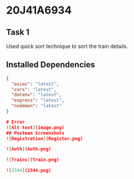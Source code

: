# 20J41A6934

## Task 1
Used quick sort technique to sort the train details.
## Installed Dependencies

```json
{
  "axios": "latest",
  "cors": "latest",
  "dotenv": "latest",
  "express": "latest",
  "nodemon": "latest"
}

# Error
![Alt text](image.png)
## Postman Screenshots
![Registration](Register.png)

![Auth](Auth.png)

![Trains](Train.png)

![2344](2344.png)

